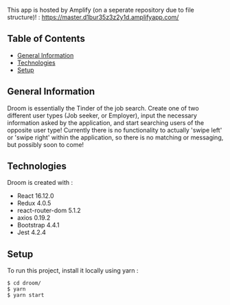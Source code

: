 This app is hosted by Amplify (on a seperate repository due to file structure)! : https://master.d1bur35z3z2y1d.amplifyapp.com/

## Table of Contents
* [General Information](#general-information)
* [Technologies](#technologies)
* [Setup](#setup)

## General Information
Droom is essentially the Tinder of the job search. Create one of two different user types (Job seeker, or Employer), input the necessary information asked by the application, and start searching users of the opposite user type! Currently there is no functionality to actually 'swipe left' or 'swipe right' within the application, so there is no matching or messaging, but possibly soon to come!

## Technologies
Droom is created with :
* React 16.12.0
* Redux 4.0.5
* react-router-dom 5.1.2
* axios 0.19.2
* Bootstrap 4.4.1
* Jest 4.2.4

## Setup
To run this project, install it locally using yarn :

```
$ cd droom/
$ yarn
$ yarn start
```
